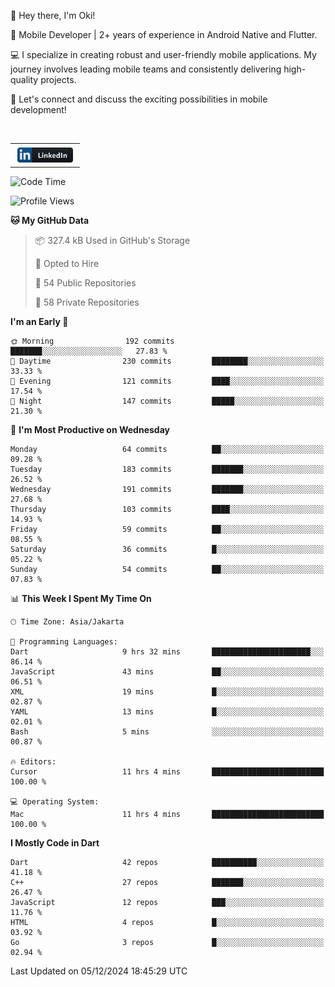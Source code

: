 <p>
 👋 Hey there, I'm Oki!

🚀 Mobile Developer | 2+ years of experience in Android Native and Flutter.

💻 I specialize in creating robust and user-friendly mobile applications. My journey involves leading mobile teams and consistently delivering high-quality projects.

🔗 Let's connect and discuss the exciting possibilities in mobile development!

<br>

<table style="border:none; border-collapse:collapse; cellspacing:0; cellpadding:0">
    <tr>
        <td>
           <a href="https://www.linkedin.com/in/oki-6ba305173/" target="_blank">
              <img src="https://github.com/inisialkey/inisialkey/blob/main/assets/linkedin.svg" alt="LinkedIn" style="vertical-align:top; margin:4px" height=24>
          </a>
        </td>
    </tr>
</table>

<!-- <br>

<!--START_SECTION:waka-->
![Code Time](http://img.shields.io/badge/Code%20Time-870%20hrs%2032%20mins-blue)

![Profile Views](http://img.shields.io/badge/Profile%20Views-55-blue)

**🐱 My GitHub Data** 

> 📦 327.4 kB Used in GitHub's Storage 
 > 
> 💼 Opted to Hire
 > 
> 📜 54 Public Repositories 
 > 
> 🔑 58 Private Repositories 
 > 
**I'm an Early 🐤** 

```text
🌞 Morning                192 commits         ███████░░░░░░░░░░░░░░░░░░   27.83 % 
🌆 Daytime                230 commits         ████████░░░░░░░░░░░░░░░░░   33.33 % 
🌃 Evening                121 commits         ████░░░░░░░░░░░░░░░░░░░░░   17.54 % 
🌙 Night                  147 commits         █████░░░░░░░░░░░░░░░░░░░░   21.30 % 
```
📅 **I'm Most Productive on Wednesday** 

```text
Monday                   64 commits          ██░░░░░░░░░░░░░░░░░░░░░░░   09.28 % 
Tuesday                  183 commits         ███████░░░░░░░░░░░░░░░░░░   26.52 % 
Wednesday                191 commits         ███████░░░░░░░░░░░░░░░░░░   27.68 % 
Thursday                 103 commits         ████░░░░░░░░░░░░░░░░░░░░░   14.93 % 
Friday                   59 commits          ██░░░░░░░░░░░░░░░░░░░░░░░   08.55 % 
Saturday                 36 commits          █░░░░░░░░░░░░░░░░░░░░░░░░   05.22 % 
Sunday                   54 commits          ██░░░░░░░░░░░░░░░░░░░░░░░   07.83 % 
```


📊 **This Week I Spent My Time On** 

```text
🕑︎ Time Zone: Asia/Jakarta

💬 Programming Languages: 
Dart                     9 hrs 32 mins       ██████████████████████░░░   86.14 % 
JavaScript               43 mins             ██░░░░░░░░░░░░░░░░░░░░░░░   06.51 % 
XML                      19 mins             █░░░░░░░░░░░░░░░░░░░░░░░░   02.87 % 
YAML                     13 mins             █░░░░░░░░░░░░░░░░░░░░░░░░   02.01 % 
Bash                     5 mins              ░░░░░░░░░░░░░░░░░░░░░░░░░   00.87 % 

🔥 Editors: 
Cursor                   11 hrs 4 mins       █████████████████████████   100.00 % 

💻 Operating System: 
Mac                      11 hrs 4 mins       █████████████████████████   100.00 % 
```

**I Mostly Code in Dart** 

```text
Dart                     42 repos            ██████████░░░░░░░░░░░░░░░   41.18 % 
C++                      27 repos            ███████░░░░░░░░░░░░░░░░░░   26.47 % 
JavaScript               12 repos            ███░░░░░░░░░░░░░░░░░░░░░░   11.76 % 
HTML                     4 repos             █░░░░░░░░░░░░░░░░░░░░░░░░   03.92 % 
Go                       3 repos             █░░░░░░░░░░░░░░░░░░░░░░░░   02.94 % 
```




 Last Updated on 05/12/2024 18:45:29 UTC
<!--END_SECTION:waka-->